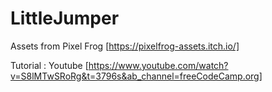 # LittleJumper

Assets from Pixel Frog [https://pixelfrog-assets.itch.io/]

Tutorial : Youtube [https://www.youtube.com/watch?v=S8lMTwSRoRg&t=3796s&ab_channel=freeCodeCamp.org]
